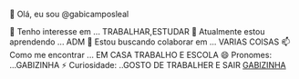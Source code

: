 👋 Olá, eu sou @gabicamposleal

👀 Tenho interesse em ... TRABALHAR,ESTUDAR
🌱 Atualmente estou aprendendo ... ADM
💞️ Estou buscando colaborar em ... VARIAS COISAS 
📫 Como me encontrar ... EM CASA TRABALHO E ESCOLA 
😄 Pronomes: ...GABIZINHA 
⚡ Curiosidade: ..GOSTO DE TRABALHER E SAIR 
[GABIZINHA](https://media.tenor.com/Llwd5L_Ly6kAAAAM/so-gabriela-mulher.gif)
